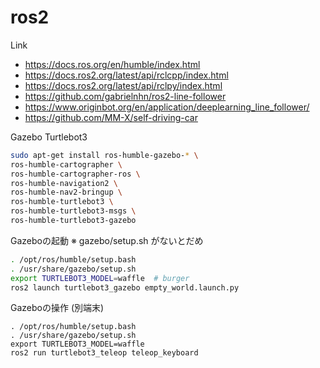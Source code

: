 # ros2

Link

- https://docs.ros.org/en/humble/index.html
- https://docs.ros2.org/latest/api/rclcpp/index.html
- https://docs.ros2.org/latest/api/rclpy/index.html
- https://github.com/gabrielnhn/ros2-line-follower
- https://www.originbot.org/en/application/deeplearning_line_follower/
- https://github.com/MM-X/self-driving-car

Gazebo Turtlebot3
```bash
sudo apt-get install ros-humble-gazebo-* \
ros-humble-cartographer \
ros-humble-cartographer-ros \
ros-humble-navigation2 \
ros-humble-nav2-bringup \
ros-humble-turtlebot3 \
ros-humble-turtlebot3-msgs \
ros-humble-turtlebot3-gazebo
```

Gazeboの起動 ※ gazebo/setup.sh がないとだめ
```bash
. /opt/ros/humble/setup.bash
. /usr/share/gazebo/setup.sh
export TURTLEBOT3_MODEL=waffle  # burger
ros2 launch turtlebot3_gazebo empty_world.launch.py
```

Gazeboの操作 (別端末)
```
. /opt/ros/humble/setup.bash
. /usr/share/gazebo/setup.sh
export TURTLEBOT3_MODEL=waffle
ros2 run turtlebot3_teleop teleop_keyboard
```

